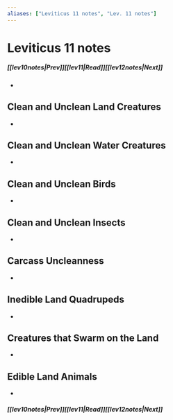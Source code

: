 ```yaml
---
aliases: ["Leviticus 11 notes", "Lev. 11 notes"]
---
```

# Leviticus 11 notes
##### <span class=arrow-left></span>[[lev10notes|Prev]]<span class=navigation-separator></span>[[lev11|Read]]<span class=navigation-separator></span>[[lev12notes|Next]]<span class=arrow-right></span>
- 
## Clean and Unclean Land Creatures
- 
## Clean and Unclean Water Creatures
- 
## Clean and Unclean Birds
- 
## Clean and Unclean Insects
- 
## Carcass Uncleanness
- 
## Inedible Land Quadrupeds
- 
## Creatures that Swarm on the Land
- 
## Edible Land Animals
- 
##### <span class=arrow-left></span>[[lev10notes|Prev]]<span class=navigation-separator></span>[[lev11|Read]]<span class=navigation-separator></span>[[lev12notes|Next]]<span class=arrow-right></span>